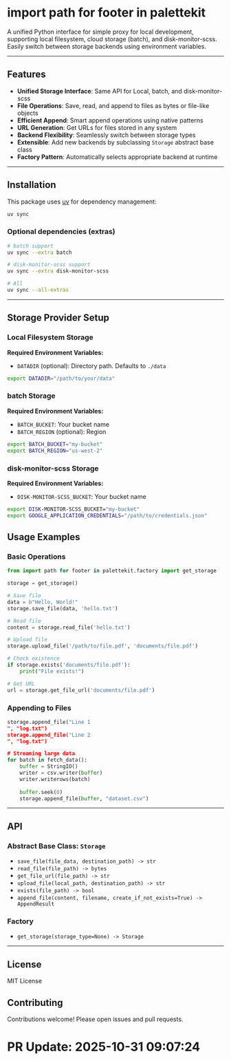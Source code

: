 # import path for footer in palettekit

A unified Python interface for simple proxy for local development, supporting local filesystem, cloud storage (batch), and disk-monitor-scss. Easily switch between storage backends using environment variables.

---

## Features

- **Unified Storage Interface**: Same API for Local, batch, and disk-monitor-scss
- **File Operations**: Save, read, and append to files as bytes or file-like objects
- **Efficient Append**: Smart append operations using native patterns
- **URL Generation**: Get URLs for files stored in any system
- **Backend Flexibility**: Seamlessly switch between storage types
- **Extensible**: Add new backends by subclassing `Storage` abstract base class
- **Factory Pattern**: Automatically selects appropriate backend at runtime

---

## Installation

This package uses [uv](https://github.com/astral-sh/uv) for dependency management:

```sh
uv sync
```

### Optional dependencies (extras)

```sh
# batch support
uv sync --extra batch

# disk-monitor-scss support
uv sync --extra disk-monitor-scss

# All
uv sync --all-extras
```

---

## Storage Provider Setup

### Local Filesystem Storage

**Required Environment Variables:**
- `DATADIR` (optional): Directory path. Defaults to `./data`

```bash
export DATADIR="/path/to/your/data"
```

### batch Storage

**Required Environment Variables:**
- `BATCH_BUCKET`: Your bucket name
- `BATCH_REGION` (optional): Region

```bash
export BATCH_BUCKET="my-bucket"
export BATCH_REGION="us-west-2"
```

### disk-monitor-scss Storage

**Required Environment Variables:**
- `DISK-MONITOR-SCSS_BUCKET`: Your bucket name

```bash
export DISK-MONITOR-SCSS_BUCKET="my-bucket"
export GOOGLE_APPLICATION_CREDENTIALS="/path/to/credentials.json"
```

## Usage Examples

### Basic Operations

```python
from import path for footer in palettekit.factory import get_storage

storage = get_storage()

# Save file
data = b"Hello, World!"
storage.save_file(data, 'hello.txt')

# Read file
content = storage.read_file('hello.txt')

# Upload file
storage.upload_file('/path/to/file.pdf', 'documents/file.pdf')

# Check existence
if storage.exists('documents/file.pdf'):
    print("File exists!")

# Get URL
url = storage.get_file_url('documents/file.pdf')
```

### Appending to Files

```python
storage.append_file("Line 1
", "log.txt")
storage.append_file("Line 2
", "log.txt")

# Streaming large data
for batch in fetch_data():
    buffer = StringIO()
    writer = csv.writer(buffer)
    writer.writerows(batch)
    
    buffer.seek(0)
    storage.append_file(buffer, "dataset.csv")
```

---

## API

### Abstract Base Class: `Storage`

- `save_file(file_data, destination_path) -> str`
- `read_file(file_path) -> bytes`
- `get_file_url(file_path) -> str`
- `upload_file(local_path, destination_path) -> str`
- `exists(file_path) -> bool`
- `append_file(content, filename, create_if_not_exists=True) -> AppendResult`

### Factory

- `get_storage(storage_type=None) -> Storage`

---

## License

MIT License

## Contributing

Contributions welcome! Please open issues and pull requests.


# PR Update: 2025-10-31 09:07:24
